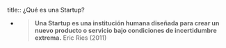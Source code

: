 title:: ¿Qué es una Startup?

- > **Una Startup es una institución humana diseñada para crear un nuevo producto o servicio bajo condiciones de incertidumbre extrema.**
  Eric Ries (2011)